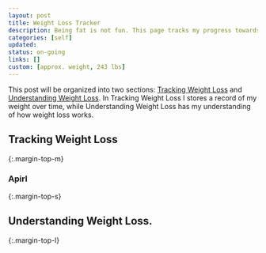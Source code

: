 ```yaml
---
layout: post
title: Weight Loss Tracker
description: Being fat is not fun. This page tracks my progress towards a healthy weight.
categories: [self]
updated: 
status: on-going
links: []
custom: [approx. weight, 243 lbs]
---
```


This post will be organized into two sections: [Tracking Weight Loss]() and [Understanding Weight Loss]().
In Tracking Weight Loss I stores a record of my weight over time, while Understanding Weight Loss has my understanding of how weight loss works.

## Tracking Weight Loss
{:.margin-top-m}

### Apirl
{:.margin-top-s}


## Understanding Weight Loss.
{:.margin-top-l}

 


